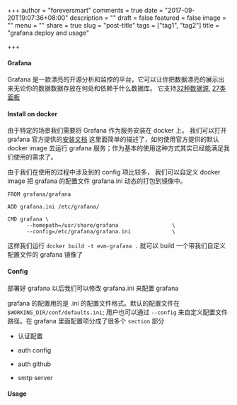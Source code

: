 +++
author = "foreversmart"
comments = true
date = "2017-09-20T19:07:36+08:00"
description = ""
draft = false
featured = false
image = ""
menu = ""
share = true
slug = "post-title"
tags = ["tag1", "tag2"]
title = "grafana deploy and usage"

+++

#### Grafana

Grafana 是一款漂亮的开源分析和监控的平台，它可以让你把数据漂亮的展示出来无论你的数据数据存放在何处和依赖于什么数据库。
它支持[32种数据源](https://grafana.com/plugins?type=datasource), [27类面板](https://grafana.com/plugins?type=panel)

#### Install on docker

由于特定的场景我们需要将 Grafana 作为服务安装在 docker 上。
我们可以打开 grafana 官方提供的[安装文档](http://docs.grafana.org/installation/docker)
这里面简单的描述了，如何使用官方提供的默认 docker image 去运行 grafana 服务；作为基本的使用这种方式其实已经能满足我们使用的需求了。

由于我们在使用的过程中涉及到的 config 项比较多， 我们可以自定义 docker image 把 grafana 的配置文件 grafana.ini 动态的打包到镜像中。

```
FROM grafana/grafana

ADD grafana.ini /etc/grafana/

CMD grafana \
      --homepath=/usr/share/grafana                 \
      --config=/etc/grafana/grafana.ini             \
```

这样我们运行 ``` docker build -t evm-grafana . ``` 就可以 build 一个带我们自定义配置文件的 grafana 镜像了

#### Config

部署好 grafana 以后我们可以修改 grafana.ini 来配置 grafana

grafana 的配置用的是 .ini 的配置文件格式。默认的配置文件在 ``` $WORKING_DIR/conf/defaults.ini ```; 
用户也可以通过 ``` --config ``` 来自定义配置文件路径。在 grafana 里面配置项分成了很多个 ``` section ``` 部分
* 认证配置
    
* auth config
* auth github
* smtp server

#### Usage
